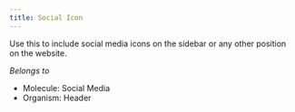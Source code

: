 ```yaml
---
title: Social Icon
---
```

Use this to include social media icons on the sidebar or any other position on the website.

*Belongs to*

* Molecule: Social Media
* Organism: Header

